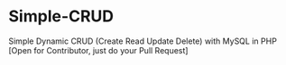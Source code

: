 # Simple-CRUD
Simple Dynamic CRUD (Create Read Update Delete) with MySQL in PHP
[Open for Contributor, just do your Pull Request]
